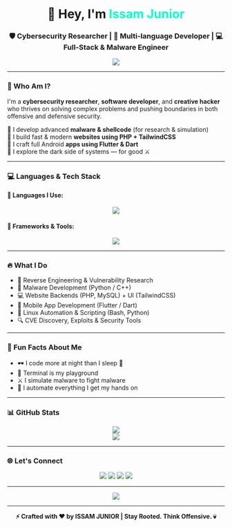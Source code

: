 <h1 align="center">👋 Hey, I'm <span style="color:#00ffcc">Issam Junior</span></h1>
<h3 align="center">🛡️ Cybersecurity Researcher | 🧠 Multi-language Developer | 💻 Full-Stack & Malware Engineer</h3>

<p align="center">
  <img src="https://readme-typing-svg.herokuapp.com?font=Fira+Code&weight=600&size=22&pause=1000&color=00F7FF&center=true&vCenter=true&width=600&lines=Cybersecurity+%7C+Web+%26+Mobile+Developer+%7C+Malware+Engineer;Flutter%2C+PHP%2C+Python%2C+C%2B%2B%2C+Bash%2C+JS%2C+TailwindCSS;Reverse+Engineering+%7C+Linux+Lover+%7C+Automation+Addict" />
</p>

---

### 🧠 Who Am I?

I'm a **cybersecurity researcher**, **software developer**, and **creative hacker** who thrives on solving complex problems and pushing boundaries in both offensive and defensive security.

🔹 I develop advanced **malware & shellcode** (for research & simulation)  
🔹 I build fast & modern **websites using PHP + TailwindCSS**  
🔹 I craft full Android **apps using Flutter & Dart**  
🔹 I explore the dark side of systems — for good ⚔️

---

### 💻 Languages & Tech Stack

#### 🚀 Languages I Use:
<p align="center">
  <img src="https://skillicons.dev/icons?i=python,cpp,php,dart,js,java,perl,ruby,bash,mysql,html,css" />
</p>

#### 🧰 Frameworks & Tools:
<p align="center">
  <img src="https://skillicons.dev/icons?i=flutter,tailwind,linux,git,github,vscode" />
</p>

---

### 🔥 What I Do

- 🧠 Reverse Engineering & Vulnerability Research  
- 👾 Malware Development (Python / C++)  
- 💻 Website Backends (PHP, MySQL) + UI (TailwindCSS)  
- 📱 Mobile App Development (Flutter / Dart)  
- 🐚 Linux Automation & Scripting (Bash, Python)  
- 🔍 CVE Discovery, Exploits & Security Tools  

---

### 🧬 Fun Facts About Me

- 🕶️ I code more at night than I sleep 🌙  
- 🐧 Terminal is my playground  
- ⚔️ I simulate malware to fight malware  
- 🧪 I automate everything I get my hands on  

---

### 📊 GitHub Stats

<p align="center">
  <img src="https://github-readme-stats.vercel.app/api?username=issamjr&show_icons=true&theme=radical&hide_border=true&custom_title=My%20Coding%20Stats" />
  <br/>
  <img src="https://streak-stats.demolab.com/?user=issamjr&theme=radical&hide_border=true" />
</p>

---

### 🌐 Let's Connect

<p align="center">
  <a href="https://github.com/issamjr" target="_blank"><img src="https://img.shields.io/badge/GitHub-100000?style=for-the-badge&logo=github&logoColor=white"/></a>
  <a href="https://t.me/issamiso" target="_blank"><img src="https://img.shields.io/badge/Telegram-2CA5E0?style=for-the-badge&logo=telegram&logoColor=white" /></a>
  <a href="https://twitter.com/issam_juniorx" target="_blank"><img src="https://img.shields.io/badge/Twitter-1DA1F2?style=for-the-badge&logo=twitter&logoColor=white" /></a>
  <a href="mailto:your@email.com"><img src="https://img.shields.io/badge/Email-D14836?style=for-the-badge&logo=gmail&logoColor=white"/></a>
</p>

---

<p align="center">
  <img src="https://quotes-github-readme.vercel.app/api?type=horizontal&theme=radical" />
</p>

---

<p align="center"><b>⚡ Crafted with ❤️ by ISSAM JUNIOR | Stay Rooted. Think Offensive. 💀</b></p>
